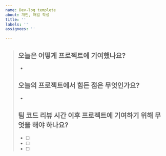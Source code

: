 ```yaml
---
name: Dev-log templete
about: 개인, 매일 작성
title: ''
labels: ''
assignees: ''

---
```


> ## 오늘은 어떻게 프로젝트에 기여했나요?
> * 
> 
> ## 오늘의 프로젝트에서 힘든 점은 무엇인가요?
> * 
> 
> ## 팀 코드 리뷰 시간 이후 프로젝트에 기여하기 위해 무엇을 해야 하나요?
> * [ ]  
> * [ ]  
> * [ ]
